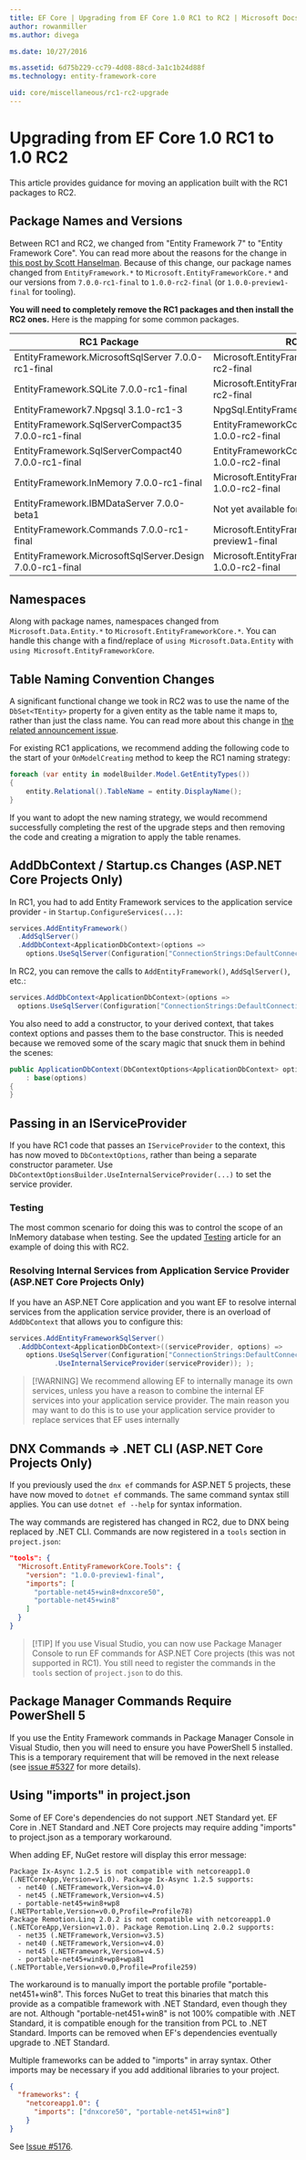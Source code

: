 ```yaml
---
title: EF Core | Upgrading from EF Core 1.0 RC1 to RC2 | Microsoft Docs
author: rowanmiller
ms.author: divega

ms.date: 10/27/2016

ms.assetid: 6d75b229-cc79-4d08-88cd-3a1c1b24d88f
ms.technology: entity-framework-core

uid: core/miscellaneous/rc1-rc2-upgrade
---
```

# Upgrading from EF Core 1.0 RC1 to 1.0 RC2

This article provides guidance for moving an application built with the RC1 packages to RC2.

## Package Names and Versions

Between RC1 and RC2, we changed from "Entity Framework 7" to "Entity Framework Core". You can read more about the reasons for the change in [this post by Scott Hanselman](http://www.hanselman.com/blog/ASPNET5IsDeadIntroducingASPNETCore10AndNETCore10.aspx). Because of this change, our package names changed from `EntityFramework.*` to `Microsoft.EntityFrameworkCore.*` and our versions from `7.0.0-rc1-final` to `1.0.0-rc2-final` (or `1.0.0-preview1-final` for tooling).

**You will need to completely remove the RC1 packages and then install the RC2 ones.** Here is the mapping for some common packages.

| RC1 Package                                               | RC2 Equivalent                                                       |
| --------------------------------------------------------- | -------------------------------------------------------------------- |
| EntityFramework.MicrosoftSqlServer        7.0.0-rc1-final | Microsoft.EntityFrameworkCore.SqlServer         1.0.0-rc2-final      |
| EntityFramework.SQLite                    7.0.0-rc1-final | Microsoft.EntityFrameworkCore.SQLite            1.0.0-rc2-final      |
| EntityFramework7.Npgsql                   3.1.0-rc1-3     | NpgSql.EntityFrameworkCore.Postgres             <to be advised>      |
| EntityFramework.SqlServerCompact35        7.0.0-rc1-final | EntityFrameworkCore.SqlServerCompact35          1.0.0-rc2-final      |
| EntityFramework.SqlServerCompact40        7.0.0-rc1-final | EntityFrameworkCore.SqlServerCompact40          1.0.0-rc2-final      |
| EntityFramework.InMemory                  7.0.0-rc1-final | Microsoft.EntityFrameworkCore.InMemory          1.0.0-rc2-final      |
| EntityFramework.IBMDataServer             7.0.0-beta1     | Not yet available for RC2                                            |
| EntityFramework.Commands                  7.0.0-rc1-final | Microsoft.EntityFrameworkCore.Tools             1.0.0-preview1-final |
| EntityFramework.MicrosoftSqlServer.Design 7.0.0-rc1-final | Microsoft.EntityFrameworkCore.SqlServer.Design  1.0.0-rc2-final      |

## Namespaces

Along with package names, namespaces changed from `Microsoft.Data.Entity.*` to `Microsoft.EntityFrameworkCore.*`. You can handle this change with a find/replace of `using Microsoft.Data.Entity` with `using Microsoft.EntityFrameworkCore`.

## Table Naming Convention Changes

A significant functional change we took in RC2 was to use the name of the `DbSet<TEntity>` property for a given entity as the table name it maps to, rather than just the class name. You can read more about this change in [the related announcement issue](https://github.com/aspnet/Announcements/issues/167).

For existing RC1 applications, we recommend adding the following code to the start of your `OnModelCreating` method to keep the RC1 naming strategy:

``` csharp
foreach (var entity in modelBuilder.Model.GetEntityTypes())
{
    entity.Relational().TableName = entity.DisplayName();
}
```

If you want to adopt the new naming strategy, we would recommend successfully completing the rest of the upgrade steps and then removing the code and creating a migration to apply the table renames.

## AddDbContext / Startup.cs Changes (ASP.NET Core Projects Only)

In RC1, you had to add Entity Framework services to the application service provider - in `Startup.ConfigureServices(...)`:

``` csharp
services.AddEntityFramework()
  .AddSqlServer()
  .AddDbContext<ApplicationDbContext>(options =>
    options.UseSqlServer(Configuration["ConnectionStrings:DefaultConnection"]));
```

In RC2, you can remove the calls to `AddEntityFramework()`, `AddSqlServer()`, etc.:

``` csharp
services.AddDbContext<ApplicationDbContext>(options =>
  options.UseSqlServer(Configuration["ConnectionStrings:DefaultConnection"]));
```

You also need to add a constructor, to your derived context, that takes context options and passes them to the base constructor. This is needed because we removed some of the scary magic that snuck them in behind the scenes:

``` csharp
public ApplicationDbContext(DbContextOptions<ApplicationDbContext> options)
    : base(options)
{
}
```

## Passing in an IServiceProvider

If you have RC1 code that passes an `IServiceProvider` to the context, this has now moved to `DbContextOptions`, rather than being a separate constructor parameter. Use `DbContextOptionsBuilder.UseInternalServiceProvider(...)` to set the service provider.

### Testing

The most common scenario for doing this was to control the scope of an InMemory database when testing. See the updated [Testing](testing/index.md) article for an example of doing this with RC2.

### Resolving Internal Services from Application Service Provider (ASP.NET Core Projects Only)

If you have an ASP.NET Core application and you want EF to resolve internal services from the application service provider, there is an overload of `AddDbContext` that allows you to configure this:

``` csharp
services.AddEntityFrameworkSqlServer()
  .AddDbContext<ApplicationDbContext>((serviceProvider, options) =>
    options.UseSqlServer(Configuration["ConnectionStrings:DefaultConnection"])
           .UseInternalServiceProvider(serviceProvider)); );
```

> [!WARNING] We recommend allowing EF to internally manage its own services, unless you have a reason to combine the internal EF services into your application service provider. The main reason you may want to do this is to use your application service provider to replace services that EF uses internally

## DNX Commands => .NET CLI (ASP.NET Core Projects Only)

If you previously used the `dnx ef` commands for ASP.NET 5 projects, these have now moved to `dotnet ef` commands. The same command syntax still applies. You can use `dotnet ef --help` for syntax information.

The way commands are registered has changed in RC2, due to DNX being replaced by .NET CLI. Commands are now registered in a `tools` section in `project.json`:

``` json
"tools": {
  "Microsoft.EntityFrameworkCore.Tools": {
    "version": "1.0.0-preview1-final",
    "imports": [
      "portable-net45+win8+dnxcore50",
      "portable-net45+win8"
    ]
  }
}
```

> [!TIP] If you use Visual Studio, you can now use Package Manager Console to run EF commands for ASP.NET Core projects (this was not supported in RC1). You still need to register the commands in the `tools` section of `project.json` to do this.

## Package Manager Commands Require PowerShell 5

If you use the Entity Framework commands in Package Manager Console in Visual Studio, then you will need to ensure you have PowerShell 5 installed. This is a temporary requirement that will be removed in the next release (see [issue #5327](https://github.com/aspnet/EntityFramework/issues/5327) for more details).

## Using "imports" in project.json

Some of EF Core's dependencies do not support .NET Standard yet. EF Core in .NET Standard and .NET Core projects may require adding "imports" to project.json as a temporary workaround.

When adding EF, NuGet restore will display this error message:

``` terminal
Package Ix-Async 1.2.5 is not compatible with netcoreapp1.0 (.NETCoreApp,Version=v1.0). Package Ix-Async 1.2.5 supports:
  - net40 (.NETFramework,Version=v4.0)
  - net45 (.NETFramework,Version=v4.5)
  - portable-net45+win8+wp8 (.NETPortable,Version=v0.0,Profile=Profile78)
Package Remotion.Linq 2.0.2 is not compatible with netcoreapp1.0 (.NETCoreApp,Version=v1.0). Package Remotion.Linq 2.0.2 supports:
  - net35 (.NETFramework,Version=v3.5)
  - net40 (.NETFramework,Version=v4.0)
  - net45 (.NETFramework,Version=v4.5)
  - portable-net45+win8+wp8+wpa81 (.NETPortable,Version=v0.0,Profile=Profile259)
```

The workaround is to manually import the portable profile "portable-net451+win8". This forces NuGet to treat this binaries that match this provide as a compatible framework with .NET Standard, even though they are not. Although "portable-net451+win8" is not 100% compatible with .NET Standard, it is compatible enough for the transition from PCL to .NET Standard. Imports can be removed when EF's dependencies eventually upgrade to .NET Standard.

Multiple frameworks can be added to "imports" in array syntax. Other imports may be necessary if you add additional libraries to your project.

``` json
{
  "frameworks": {
    "netcoreapp1.0": {
      "imports": ["dnxcore50", "portable-net451+win8"]
    }
}
```

See [Issue #5176](https://github.com/aspnet/EntityFramework/issues/5176).
